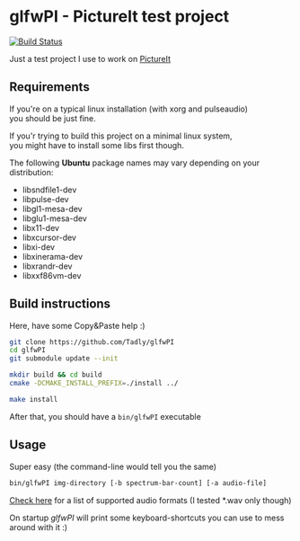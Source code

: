 glfwPI - PictureIt test project
================================
[![Build Status](https://travis-ci.org/Tadly/glfwPI.svg?branch=master)](https://travis-ci.org/Tadly/glfwPI)

Just a test project I use to work on [PictureIt](https://github.com/linuxwhatelse/PictureIt)

## Requirements
If you're on a typical linux installation (with xorg and pulseaudio)  
you should be just fine.

If you'r trying to build this project on a minimal linux system,  
you might have to install some libs first though.

The following **Ubuntu** package names may vary depending on your distribution:
* libsndfile1-dev
* libpulse-dev
* libgl1-mesa-dev
* libglu1-mesa-dev
* libx11-dev
* libxcursor-dev
* libxi-dev
* libxinerama-dev
* libxrandr-dev
* libxxf86vm-dev

## Build instructions
Here, have some Copy&Paste help :)
```bash
git clone https://github.com/Tadly/glfwPI
cd glfwPI
git submodule update --init

mkdir build && cd build
cmake -DCMAKE_INSTALL_PREFIX=./install ../

make install
```
After that, you should have a `bin/glfwPI` executable

## Usage
Super easy (the command-line would tell you the same)
```bash
bin/glfwPI img-directory [-b spectrum-bar-count] [-a audio-file]
```
[Check here](http://www.mega-nerd.com/libsndfile/) for a list of supported audio formats
(I tested \*.wav only though)

On startup *glfwPI* will print some keyboard-shortcuts you
can use to mess around with it :)
